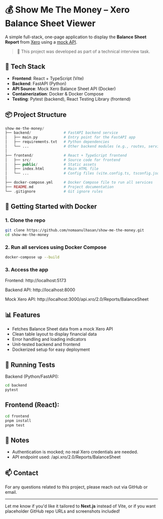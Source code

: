 # 💰 Show Me The Money – Xero Balance Sheet Viewer

A simple full-stack, one-page application to display the **Balance Sheet Report** from [Xero](https://developer.xero.com/documentation/api/accounting/reports#balance-sheet) using a [mock API](https://hub.docker.com/r/jaypeng2015/show-me-the-money).

> 📌 This project was developed as part of a technical interview task.

## 🚀 Tech Stack

- **Frontend**: React + TypeScript (Vite)
- **Backend**: FastAPI (Python)
- **API Source**: Mock Xero Balance Sheet API (Docker)
- **Containerization**: Docker & Docker Compose
- **Testing**: Pytest (backend), React Testing Library (frontend)

## 📦 Project Structure

```php
show-me-the-money/
├── backend/               # FastAPI backend service
│   ├── main.py            # Entry point for the FastAPI app
│   ├── requirements.txt   # Python dependencies
│   └── ...                # Other backend modules (e.g., routes, services, tests)
│
├── frontend/              # React + TypeScript frontend
│   ├── src/               # Source code for frontend
│   ├── public/            # Static assets
│   ├── index.html         # Main HTML file
│   └── ...                # Config files (vite.config.ts, tsconfig.json, etc.)
│
├── docker-compose.yml     # Docker Compose file to run all services
├── README.md              # Project documentation
└── .gitignore             # Git ignore rules
```

## 🐳 Getting Started with Docker

### 1. Clone the repo

```bash
git clone https://github.com/nomaanulhasan/show-me-the-money.git
cd show-me-the-money
```

### 2. Run all services using Docker Compose

```bash
docker-compose up --build
```

### 3. Access the app

Frontend: http://localhost:5173

Backend API: http://localhost:8000

Mock Xero API: http://localhost:3000/api.xro/2.0/Reports/BalanceSheet

## 📊 Features

- Fetches Balance Sheet data from a mock Xero API
- Clean table layout to display financial data
- Error handling and loading indicators
- Unit-tested backend and frontend
- Dockerized setup for easy deployment

## 🧪 Running Tests

Backend (Python/FastAPI):

```bash
cd backend
pytest
```

## Frontend (React):

```bash
cd frontend
pnpm install
pnpm test
```

## 📝 Notes

- Authentication is mocked; no real Xero credentials are needed.
- API endpoint used: /api.xro/2.0/Reports/BalanceSheet

## 📫 Contact

For any questions related to this project, please reach out via GitHub or email.

---

Let me know if you'd like it tailored to **Next.js** instead of Vite, or if you want placeholder GitHub repo URLs and screenshots included!
